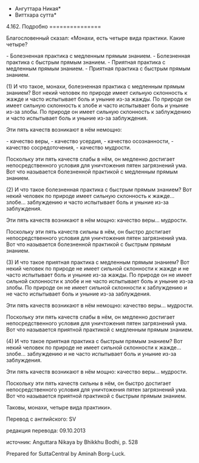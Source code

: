 * Ангуттара Никая*
* Виттхара сутта*

4\.162\. Подробно
\=\=\=\=\=\=\=\=\=\=\=\=\=\=\=

Благословенный сказал: «Монахи, есть четыре вида практики\. Какие четыре?

\- Болезненная практика с медленным прямым знанием\.
\- Болезненная практика с быстрым прямым знанием\.
\- Приятная практика с медленным прямым знанием\.
\- Приятная практика с быстрым прямым знанием\.

\(1\) И что такое, монахи, болезненная практика с медленным прямым знанием? Вот некий человек по природе имеет сильную склонность к жажде и часто испытывает боль и уныние из\-за жажды\. По природе он имеет сильную склонность к злобе и часто испытывает боль и уныние из\-за злобы\. По природе он имеет сильную склонность к заблуждению и часто испытывает боль и уныние из\-за заблуждения\.

Эти пять качеств возникают в нём немощно:

\- качество веры,
\- качество усердия,
\- качество осознанности,
\- качество сосредоточения,
\- качество мудрости\.

Поскольку эти пять качеств слабы в нём, он медленно достигает непосредственного условия для уничтожения пятен загрязнений ума\. Вот что называется болезненной практикой с медленным прямым знанием\.

\(2\) И что такое болезненная практика с быстрым прямым знанием? Вот некий человек по природе имеет сильную склонность к жажде… злобе… заблуждению и часто испытывает боль и уныние из\-за заблуждения\.

Эти пять качеств возникают в нём мощно: качество веры… мудрости\.

Поскольку эти пять качеств сильны в нём, он быстро достигает непосредственного условия для уничтожения пятен загрязнений ума\. Вот что называется болезненной практикой с быстрым прямым знанием\.

\(3\) И что такое приятная практика с медленным прямым знанием? Вот некий человек по природе не имеет сильной склонности к жажде и не часто испытывает боль и уныние из\-за жажды\. По природе он не имеет сильной склонности к злобе и не часто испытывает боль и уныние из\-за злобы\. По природе он не имеет сильной склонности к заблуждению и не часто испытывает боль и уныние из\-за заблуждения\.

Эти пять качеств возникают в нём немощно: качество веры… мудрости\.

Поскольку эти пять качеств слабы в нём, он медленно достигает непосредственного условия для уничтожения пятен загрязнений ума\. Вот что называется приятной практикой с медленным прямым знанием\.

\(4\) И что такое приятная практика с быстрым прямым знанием? Вот некий человек по природе не имеет сильной склонности к жажде… злобе… заблуждению и не часто испытывает боль и уныние из\-за заблуждения\.

Эти пять качеств возникают в нём мощно: качество веры… мудрости\.

Поскольку эти пять качеств сильны в нём, он быстро достигает непосредственного условия для уничтожения пятен загрязнений ума\. Вот что называется приятной практикой с быстрым прямым знанием\.

Таковы, монахи, четыре вида практики»\.

Перевод с английского: SV

редакция перевода: 09\.10\.2013

источник: Anguttara Nikaya by Bhikkhu Bodhi, p\. 528

Prepared for SuttaCentral by Aminah Borg\-Luck\.